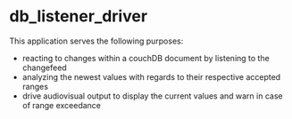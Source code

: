 # db_listener_driver  

This application serves the following purposes:
- reacting to changes within a couchDB document by listening to the changefeed
- analyzing the newest values with regards to their respective accepted ranges
- drive audiovisual output to display the current values and warn in case of range exceedance
